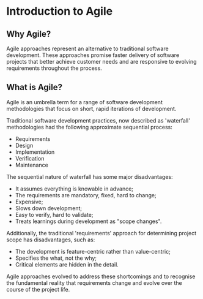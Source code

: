 Introduction to Agile
=====================

Why Agile?
----------

Agile approaches represent an alternative to traditional software development. These approaches promise faster delivery of software 
projects that better achieve customer needs and are responsive to evolving requirements throughout the process.


What is Agile?
--------------

Agile is an umbrella term for a range of software development methodologies that focus on short, rapid iterations of development.

Traditional software development practices, now described as 'waterfall' methodologies had the following approximate sequential process:

- Requirements
- Design
- Implementation
- Verification
- Maintenance

The sequential nature of waterfall has some major disadvantages:

- It assumes everything is knowable in advance;
- The requirements are mandatory, fixed, hard to change;
- Expensive;
- Slows down development;
- Easy to verify, hard to validate;
- Treats learnings during development as "scope changes".

Additionally, the traditional 'requirements' approach for determining project scope has disadvantages, such as:

- The development is feature-centric rather than value-centric;
- Specifies the what, not the why;
- Critical elements are hidden in the detail.

Agile approaches evolved to address these shortcomings and to recognise the fundamental reality that requirements change and evolve over 
the course of the project life.



